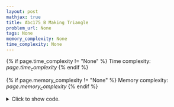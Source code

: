 ```yaml
---
layout: post
mathjax: true
title: Abc175_B Making Triangle
problem_url: None
tags: None
memory_complexity: None
time_complexity: None
---
```




{% if page.time_complexity != "None" %}
Time complexity: ${{ page.time_complexity }}$
{% endif %}

{% if page.memory_complexity != "None" %}
Memory complexity: ${{ page.memory_complexity }}$
{% endif %}

<details>
<summary>
<p style="display:inline">Click to show code.</p>
</summary>
```cpp
{% raw %}
using namespace std;
using ll = long long;
using vi = vector<int>;
bool is_valid(int a, int b, int c)
{
    if (a + b <= c or a + c <= b or b + c <= a)
        return false;
    else
        return true;
}
int main(void)
{
    int n;
    vi l;
    cin >> n;
    l.resize(n);
    for (auto &li : l)
        cin >> li;
    sort(l.begin(), l.end());
    ll ans = 0;
    for (int i = 0; i < n - 2; ++i)
    {
        for (int j = i + 1; j < n - 1; ++j)
        {
            for (int k = j + 1; k < n; ++k)
            {
                if (l[i] == l[j] or l[i] == l[k] or l[j] == l[k])
                    continue;
                bool cur = is_valid(l[i], l[j], l[k]);
                ans += cur;
            }
        }
    }
    cout << ans << endl;
    return 0;
}

{% endraw %}
```
</details>

